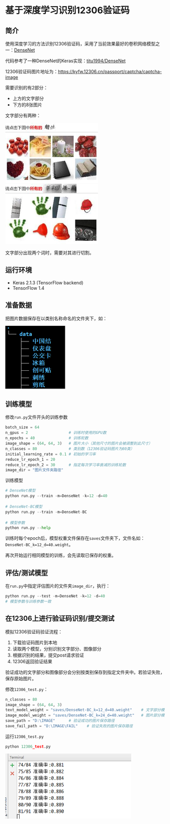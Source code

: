 
# 基于深度学习识别12306验证码

## 简介

使用深度学习的方法识别12306验证码，采用了当前效果最好的卷积网络模型之一：[DenseNet](https://github.com/liuzhuang13/DenseNet)

代码参考了一种DenseNet的Keras实现：[titu1994/DenseNet](https://github.com/titu1994/DenseNet)


12306验证码图片地址为：https://kyfw.12306.cn/passport/captcha/captcha-image

需要识别的有2部分：
- 上方的文字部分
- 下方的8张图片

文字部分有两种：

![图片](images/2017-10-20-17-30-43-319065.png)
![图片](images/2017-10-20-17-30-49-599456.png)

文字部分出现两个词时，需要对其进行切割。

## 运行环境
- Keras 2.1.3 (TensorFlow backend)
- TensorFlow 1.4

## 准备数据

把图片数据保存在以类别名称命名的文件夹下，如：

![](images/20180130162814.png)

## 训练模型

修改`run.py`文件开头的训练参数

```python
batch_size = 64
n_gpus = 2                  # 训练时使用的GPU数
n_epochs = 40               # 训练轮数
image_shape = (64, 64, 3)   # 图片大小（其他尺寸的图片会被调整到此尺寸）
n_classes = 80              # 类别数（12306验证码图片为80类）
initial_learning_rate = 0.1 # 初始的学习率
reduce_lr_epoch_1 = 20
reduce_lr_epoch_2 = 30      # 指定每次学习率衰减的训练轮数
image_dir = "图片文件夹路径"
```

训练模型

```python
# DenseNet模型
python run.py --train -m=DenseNet -k=12 -d=40

# DenseNet-BC模型
python run.py --train -m=DenseNet-BC

# 模型参数
python run.py --help
```

训练时每个epoch后，模型权重文件保存在`saves`文件夹下，文件名如：`DenseNet-BC_k=12_d=40.weight`。

再次开始运行相同模型的训练，会先读取已保存的权重。

## 评估/测试模型

在`run.py`中指定评估图片的文件夹`image_dir`，执行：

```python
python run.py --test -m=DenseNet -k=12 -d=40
# 模型参数与训练参数一致
```


## 在12306上进行验证码识别/提交测试

模拟12306验证码验证流程：
1. 下载验证码图片到本地
2. 读取两个模型，分别识别文字部分、图像部分
3. 根据识别的结果，提交post请求验证
4. 12306返回验证结果

验证成功的文字部分和图像部分会分别按类别保存到指定文件夹中。若验证失败，保存原始图片。


修改`12306_test.py`：
```python
n_classes = 80
image_shape = (64, 64, 3)
text_model_weight = "saves/DenseNet-BC_k=12_d=40.weight"    # 文字部分模型保存路径
image_model_weight = "saves/DenseNet-BC_k=24_d=40.weight"   # 图片部分模型保存路径
save_path = "D:\IMAGE"      # 验证成功的图片保存路径
save_fail_path = "D:\IMAGE\FAIL"    # 验证失败的图片保存路径
```

运行`12306_test.py`
```python
python 12306_test.py
```

![](images/微信截图_20180130173346.png)

